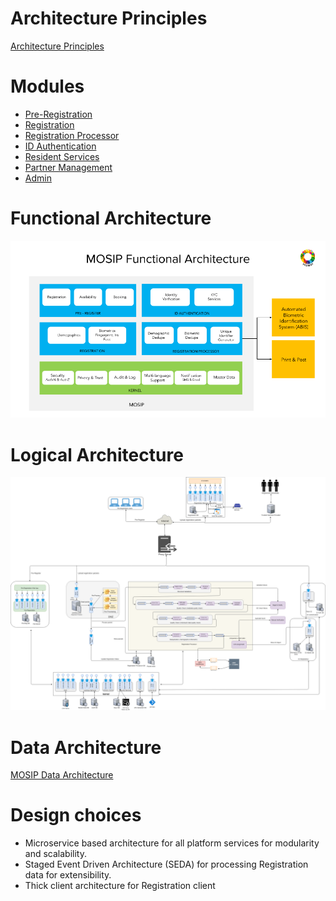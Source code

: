 # Architecture Principles
[Architecture Principles](MOSIP-Architecture-Principles.md)

# Modules
* [Pre-Registration](Pre-Registration.md)  
* [Registration](Registration-Client.md)  
* [Registration Processor](Registration-Processor.md)  
* [ID Authentication](ID-Authentication.md)  
* [Resident Services](Resident-Services.md)  
* [Partner Management](Partner-Management.md)  
* [Admin](Admin.md)

# Functional Architecture
![MOSIP Functional Architecture](_images/arch_diagrams/MOSIP_functional_architecture.png)

# Logical Architecture
![MOSIP Logical Architecture](_images/arch_diagrams/MOSIP_logical_architecture_v0.1.png)

# Data Architecture
[MOSIP Data Architecture](MOSIP-Data-Architecture.md)

# Design choices
* Microservice based architecture for all platform services for modularity and scalability.
* Staged Event Driven Architecture (SEDA) for processing Registration data for extensibility.
* Thick client architecture for Registration client
